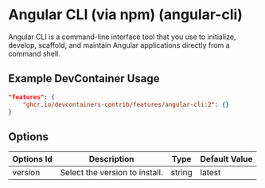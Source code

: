 
# Angular CLI (via npm) (angular-cli)

Angular CLI is a command-line interface tool that you use to initialize, develop, scaffold, and maintain Angular applications directly from a command shell.

## Example DevContainer Usage

```json
"features": {
    "ghcr.io/devcontainers-contrib/features/angular-cli:2": {}
}
```

## Options

| Options Id | Description | Type | Default Value |
|-----|-----|-----|-----|
| version | Select the version to install. | string | latest |


